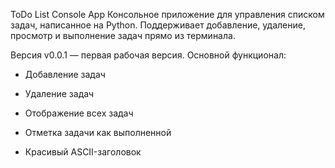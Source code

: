 ToDo List Console App
Консольное приложение для управления списком задач, написанное на Python.
Поддерживает добавление, удаление, просмотр и выполнение задач прямо из терминала.

Версия
v0.0.1 — первая рабочая версия. Основной функционал:

  - Добавление задач

  - Удаление задач

  - Отображение всех задач

  - Отметка задачи как выполненной

  - Красивый ASCII-заголовок
